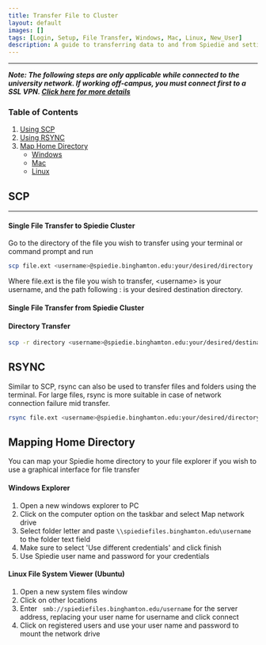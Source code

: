 ```yaml
---
title: Transfer File to Cluster
layout: default
images: []
tags: [Login, Setup, File Transfer, Windows, Mac, Linux, New_User]
description: A guide to transferring data to and from Spiedie and setting up network drives. 
---
```



***

***Note: The following steps are only applicable while connected to the university network. If working off-campus, you must connect first to a SSL VPN. [Click here for more details](ssl_vpn.html)*** 

### Table of Contents 

1. [Using SCP](#SCP)
2. [Using RSYNC](#rsync)
3. [Map Home Directory](#Home_dir)
    * [Windows](#windows_map_home)
    * [Mac](#mac_map_home)
    * [Linux](#linux_map_home)



## <a name="SCP"></a> SCP

***


#### Single File Transfer to Spiedie Cluster

Go to the directory of the file you wish to transfer using your terminal or command prompt and run 

``` bash
scp file.ext <username>@spiedie.binghamton.edu:your/desired/directory 
``` 

Where file.ext is the file you wish to transfer, \<username> is your username, and the path following : is your desired destination directory. 


#### Single File Transfer from Spiedie Cluster


#### Directory Transfer 

``` bash 
scp -r directory <username>@spiedie.binghamton.edu:your/desired/destination
```

## <a name="RSYNC"> </a> RSYNC

Similar to SCP, rsync can also be used to transfer files and folders using the terminal. For large files, rsync is more suitable in case of network connection failure mid transfer. 

``` bash 
rsync file.ext <username>@spiedie.binghamton.edu:your/desired/directory 
```

## <a name= "Home_dir"> </a>Mapping Home Directory

You can map your Spiedie home directory to your file explorer if you wish to use a graphical interface for file transfer 

#### <a name="windows_map_home"> </a> Windows Explorer
1. Open a new windows explorer to PC
2. Click on the computer option on the taskbar and select Map network drive
3. Select folder letter and paste ```\\spiediefiles.binghamton.edu\username``` to the folder text field 
4. Make sure to select 'Use different credentials' and click finish
5. Use Spiedie user name and password for your credentials 

#### <a name="linux_map_home"> </a> Linux File System Viewer (Ubuntu)
1. Open a new system files window
2. Click on other locations 
3. Enter ``` smb://spiediefiles.binghamton.edu/username``` for the server address, replacing your user name for username and click connect
4. Click on registered users and use your user name and password to mount the network drive 

